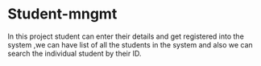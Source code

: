 # Student-mngmt
In this project student can enter their details and get registered into the system ,we can have list of all the students in the system and also we can search the individual student by their ID.
